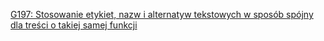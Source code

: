 [G197: Stosowanie etykiet, nazw i alternatyw tekstowych w sposób spójny dla treści o takiej samej funkcji](https://www.w3.org/WAI/WCAG22/Techniques/general/G197)